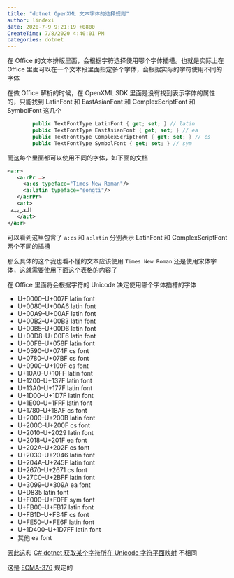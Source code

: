 ```yaml
---
title: "dotnet OpenXML 文本字体的选择规则"
author: lindexi
date: 2020-7-9 9:21:19 +0800
CreateTime: 7/8/2020 4:40:01 PM
categories: dotnet
---
```


在 Office 的文本排版里面，会根据字符选择使用哪个字体插槽。也就是实际上在 Office 里面可以在一个文本段里面指定多个字体，会根据实际的字符使用不同的字体

<!--more-->


<!-- CreateTime:7/8/2020 4:40:01 PM -->

<!-- 发布 -->

在做 Office 解析的时候，在 OpenXML SDK 里面是没有找到表示字体的属性的，只能找到 LatinFont 和 EastAsianFont 和 ComplexScriptFont 和 SymbolFont 这几个

```csharp
        public TextFontType LatinFont { get; set; } // latin
        public TextFontType EastAsianFont { get; set; } // ea
        public TextFontType ComplexScriptFont { get; set; } // cs
        public TextFontType SymbolFont { get; set; } // sym
```

而这每个里面都可以使用不同的字体，如下面的文档

```xml
<a:r>
   <a:rPr …>
     <a:cs typeface="Times New Roman"/>
     <a:latin typeface="songti"/>
   </a:rPr>
   <a:t>
 العربية 
   </a:t> 
</a:r>
```

可以看到这里包含了 `a:cs` 和 `a:latin` 分别表示 LatinFont 和 ComplexScriptFont 两个不同的插槽

那么具体的这个我也看不懂的文本应该使用 `Times New Roman` 还是使用宋体字体，这就需要使用下面这个表格的内容了

在 Office 里面将会根据字符的 Unicode 决定使用哪个字体插槽的字体

- U+0000–U+007F latin font 
- U+0080–U+00A6 latin font 
- U+00A9–U+00AF latin font 
- U+00B2–U+00B3 latin font 
- U+00B5–U+00D6 latin font 
- U+00D8–U+00F6 latin font 
- U+00F8–U+058F latin font 
- U+0590–U+074F cs font 
- U+0780–U+07BF cs font 
- U+0900–U+109F cs font 
- U+10A0–U+10FF latin font 
- U+1200–U+137F latin font 
- U+13A0–U+177F latin font 
- U+1D00–U+1D7F latin font 
- U+1E00–U+1FFF latin font 
- U+1780–U+18AF cs font 
- U+2000–U+200B latin font 
- U+200C–U+200F cs font 
- U+2010–U+2029 latin font
- U+2018–U+201F ea font
- U+202A–U+202F cs font 
- U+2030–U+2046 latin font 
- U+204A–U+245F latin font 
- U+2670–U+2671 cs font 
- U+27C0–U+2BFF latin font 
- U+3099–U+309A ea font  
- U+D835        latin font
- U+F000–U+F0FF sym font 
- U+FB00–U+FB17 latin font 
- U+FB1D–U+FB4F cs font 
- U+FE50–U+FE6F latin font
- U+1D400–U+1D7FF latin font 
- 其他 ea font

<!-- (U\+[\dA-F]*\SU\+[\dA-F]*) -->

因此这和 [C# dotnet 获取某个字符所在 Unicode 字符平面映射](https://blog.lindexi.com/post/C-dotnet-%E8%8E%B7%E5%8F%96%E6%9F%90%E4%B8%AA%E5%AD%97%E7%AC%A6%E6%89%80%E5%9C%A8-Unicode-%E5%AD%97%E7%AC%A6%E5%B9%B3%E9%9D%A2%E6%98%A0%E5%B0%84.html) 不相同

这是 [ECMA-376](http://www.ecma-international.org/publications/standards/Ecma-376.htm ) 规定的

